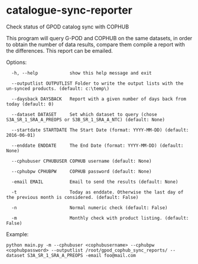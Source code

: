 # catalogue-sync-reporter
Check status of GPOD catalog sync with COPHUB

This program will query G-POD and COPHUB on the same datasets, in order
to obtain the number of data results, compare them compile a report with the differences. This report can be emailed.

Options:

`  -h, --help            show this help message and exit`

`  --outputlist OUTPUTLIST
                        Folder to write the output lists with the un-synced
                        products. (default: c:\temp\)`
                        
`  --daysback DAYSBACK   Report with a given number of days back from today
                        (default: 0)`
                        
`  --dataset DATASET     Set which dataset to query (chose S3A_SR_1_SRA_A_PREOPS or S3B_SR_1_SRA_A_NTC) (default: None)`

`  --startdate STARTDATE
                        The Start Date (format: YYYY-MM-DD) (default:
                        2016-06-01)`
                        
`  --enddate ENDDATE     The End Date (format: YYYY-MM-DD) (default: None)`

`  --cphubuser CPHUBUSER
                        COPHUB username (default: None)`
                        
`  --cphubpw CPHUBPW     COPHUB password (default: None)`

`  -email EMAIL          Email to send the results (default: None)`

`  -t                    Today as enddate. Otherwise the last day of the
                        previous month is considered. (default: False)`
                        
`  -n                    Normal numeric check (default: False)`

`  -m                    Monthly check with product listing. (default: False)`

Example:

`python main.py -m --cphubuser <cophubusername> --cphubpw <cophubpassword> --outputlist /root/gpod_cophub_sync_reports/ --dataset S3A_SR_1_SRA_A_PREOPS -email foo@mail.com` 
